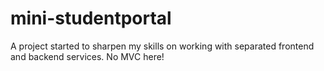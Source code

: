 # mini-studentportal
A project started to sharpen my skills on working with separated frontend and backend services. No MVC here!
